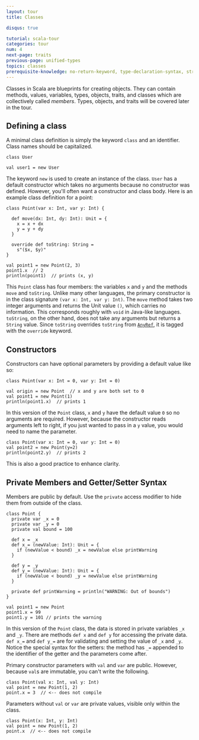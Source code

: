 ```yaml
---
layout: tour
title: Classes

disqus: true

tutorial: scala-tour
categories: tour
num: 4
next-page: traits
previous-page: unified-types
topics: classes
prerequisite-knowledge: no-return-keyword, type-declaration-syntax, string-interpolation, procedures
---
```


Classes in Scala are blueprints for creating objects. They can contain methods,
values, variables, types, objects, traits, and classes which are collectively called _members_. Types, objects, and traits will be covered later in the tour.

## Defining a class
A minimal class definition is simply the keyword `class` and
an identifier. Class names should be capitalized.
```tut
class User

val user1 = new User
```
The keyword `new` is used to create an instance of the class. `User` has a default constructor which takes no arguments because no constructor was defined. However, you'll often want a constructor and class body. Here is an example class definition for a point:

```tut
class Point(var x: Int, var y: Int) {

  def move(dx: Int, dy: Int): Unit = {
    x = x + dx
    y = y + dy
  }

  override def toString: String =
    s"($x, $y)"
}

val point1 = new Point(2, 3)
point1.x  // 2
println(point1)  // prints (x, y)
```

This `Point` class has four members: the variables `x` and `y` and the methods `move` and
`toString`. Unlike many other languages, the primary constructor is in the class signature `(var x: Int, var y: Int)`. The `move` method takes two integer arguments and returns the Unit value `()`, which carries no information. This corresponds roughly with `void` in Java-like languages. `toString`, on the other hand, does not take any arguments but returns a `String` value. Since `toString` overrides `toString` from [`AnyRef`](unified-types.html), it is tagged with the `override` keyword.

## Constructors

Constructors can have optional parameters by providing a default value like so:

```tut
class Point(var x: Int = 0, var y: Int = 0)

val origin = new Point  // x and y are both set to 0
val point1 = new Point(1)
println(point1.x)  // prints 1

```

In this version of the `Point` class, `x` and `y` have the default value `0` so no arguments are required. However, because the constructor reads arguments left to right, if you just wanted to pass in a `y` value, you would need to name the parameter.
```
class Point(var x: Int = 0, var y: Int = 0)
val point2 = new Point(y=2)
println(point2.y)  // prints 2
```

This is also a good practice to enhance clarity.

## Private Members and Getter/Setter Syntax
Members are public by default. Use the `private` access modifier
to hide them from outside of the class.
```tut
class Point {
  private var _x = 0
  private var _y = 0
  private val bound = 100

  def x = _x
  def x_= (newValue: Int): Unit = {
    if (newValue < bound) _x = newValue else printWarning
  }

  def y = _y
  def y_= (newValue: Int): Unit = {
    if (newValue < bound) _y = newValue else printWarning
  }

  private def printWarning = println("WARNING: Out of bounds")
}

val point1 = new Point
point1.x = 99
point1.y = 101 // prints the warning
```
In this version of the `Point` class, the data is stored in private variables `_x` and `_y`. There are methods `def x` and `def y` for accessing the private data. `def x_=` and `def y_=` are for validating and setting the value of `_x` and `_y`. Notice the special syntax for the setters: the method has `_=` appended to the identifier of the getter and the parameters come after.

Primary constructor parameters with `val` and `var` are public. However, because `val`s are immutable, you can't write the following.
```
class Point(val x: Int, val y: Int)
val point = new Point(1, 2)
point.x = 3  // <-- does not compile
```

Parameters without `val` or `var` are private values, visible only within the class.
```
class Point(x: Int, y: Int)
val point = new Point(1, 2)
point.x  // <-- does not compile
```
